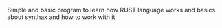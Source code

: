 Simple and basic program to learn how RUST language works and basics about synthax and how to work with it
